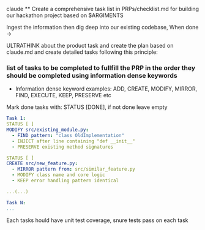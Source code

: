 claude
** Create a comprehensive task list in PRPs/checklist.md for building our hackathon project based on $ARGIMENTS

Ingest the information then dig deep into our existing codebase, When done ->

ULTRATHINK about the product task and create the plan based on claude.md and create detailed tasks following this principle:

### list of tasks to be completed to fullfill the PRP in the order they should be completed using information dense keywords

 - Information dense keyword examples:
 ADD, CREATE, MODIFY, MIRROR, FIND, EXECUTE, KEEP, PRESERVE etc

 Mark done tasks with: STATUS [DONE], if not done leave empty

```yaml
Task 1:
STATUS [ ]
MODIFY src/existing_module.py:
  - FIND pattern: "class OldImplementation"
  - INJECT after line containing "def __init__"
  - PRESERVE existing method signatures

STATUS [ ]
CREATE src/new_feature.py:
  - MIRROR pattern from: src/similar_feature.py
  - MODIFY class name and core logic
  - KEEP error handling pattern identical

...(...)

Task N:
...

```

Each tasks hould have unit test coverage, snure tests pass on each task